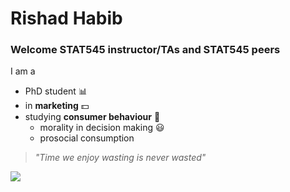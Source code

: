 # Rishad Habib
### Welcome STAT545 instructor/TAs and STAT545 peers

I am a
- PhD student :bar_chart:
- in **marketing** :dollar:
- studying **consumer behaviour** :thought_balloon:
  + morality in decision making :smiley:
  + prosocial consumption
  
  
> *"Time we enjoy wasting is never wasted"*



![](http://www.phdcomics.com/comics/archive/phd083109s.gif)